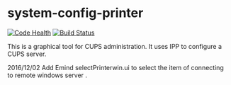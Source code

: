 # system-config-printer

[![Code Health](https://landscape.io/github/twaugh/system-config-printer/master/landscape.svg?style=flat)](https://landscape.io/github/twaugh/system-config-printer/master)
[![Build Status](https://travis-ci.org/twaugh/system-config-printer.svg?branch=master)](https://travis-ci.org/twaugh/system-config-printer)

This is a graphical tool for CUPS administration. It uses IPP to
configure a CUPS server.

2016/12/02    Add Emind selectPrinterwin.ui to select the item of connecting to remote windows server .
